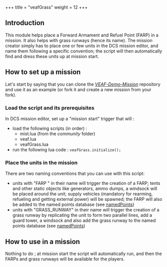 +++
title = "veafGrass"
weight = 12
+++

## Introduction

This module helps place a Forward Armament and Refuel Point (FARP) in a mission.
It also helps with grass runways (hence its name).
The mission creator simply has to place one or few units in the DCS mission editor, and name them following a specific convention; the script will then automatically find and dress these units up at mission start.

## How to set up a mission

Let's start by saying that you can clone the *[VEAF-Demo-Mission](https://github.com/VEAF/VEAF-Demo-Mission)* repository and use it as an example (or fork it and create a new mission from your fork).

### Load the script and its prerequisites

In DCS mission editor, set up a "mission start" trigger that will :

* load the following scripts (in order) :
  * mist.lua (from the *community* folder)
  * veaf.lua
  * veafGrass.lua
* run the following lua code : `veafGrass.initialize();`

### Place the units in the mission

There are two naming conventions that you can use with this script:

* units with "FARP " in their name will trigger the creation of a FARP; tents and other static objects like generators, ammo dumps, a windsock will be placed around the unit; supply vehicles (mandatory for rearming, refueling and getting external power) will be spawned; the FARP will also be added to the named points database (see [namedPoints](./veafnamedpoints.md))
* units with "GRASS_RUNWAY" in their name will trigger the creation of a grass runway by replicating the unit to form two parallel lines, add a guard tower, a windsock and also add the grass runway to the named points database (see [namedPoints](./veafnamedpoints.md))

## How to use in a mission

Nothing to do ; at mission start the script will automatically run, and then the FARPs and grass runways will be available for the players.